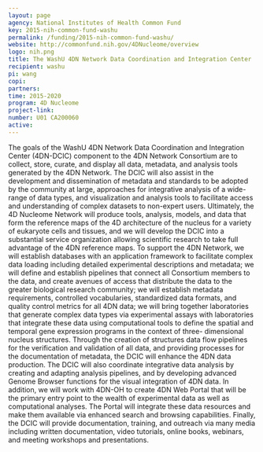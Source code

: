 ```yaml
---
layout: page
agency: National Institutes of Health Common Fund
key: 2015-nih-common-fund-washu
permalink: /funding/2015-nih-common-fund-washu/
website: http://commonfund.nih.gov/4DNucleome/overview
logo: nih.png
title: The WashU 4DN Network Data Coordination and Integration Center
recipient: washu
pi: wang
copi: 
partners: 
time: 2015-2020
program: 4D Nucleome
project-link: 
number: U01 CA200060
active: 
---
```

The goals of the WashU 4DN Network Data Coordination and Integration Center (4DN-DCIC) component to the 4DN Network Consortium are to collect, store, curate, and display all data, metadata, and analysis tools generated by the 4DN Network. The DCIC will also assist in the development and dissemination of metadata and standards to be adopted by the community at large, approaches for integrative analysis of a wide-range of data types, and visualization and analysis tools to facilitate access and understanding of complex datasets to non-expert users. Ultimately, the 4D Nucleome Network will produce tools, analysis, models, and data that form the reference maps of the 4D architecture of the nucleus for a variety of eukaryote cells and tissues, and we will develop the DCIC into a substantial service organization allowing scientific research to take full advantage of the 4DN reference maps. To support the 4DN Network, we will establish databases with an application framework to facilitate complex data loading including detailed experimental descriptions and metadata; we will define and establish pipelines that connect all Consortium members to the data, and create avenues of access that distribute the data to the greater biological research community; we will establish metadata requirements, controlled vocabularies, standardized data formats, and quality control metrics for all 4DN data; we will bring together laboratories that generate complex data types via experimental assays with laboratories that integrate these data using computational tools to define the spatial and temporal gene expression programs in the context of three- dimensional nucleus structures. Through the creation of structures data flow pipelines for the verification and validation of all data, and providing processes for the documentation of metadata, the DCIC will enhance the 4DN data production. The DCIC will also coordinate integrative data analysis by creating and adapting analysis pipelines, and by developing advanced Genome Browser functions for the visual integration of 4DN data. In addition, we will work with 4DN-OH to create 4DN Web Portal that will be the primary entry point to the wealth of experimental data as well as computational analyses. The Portal will integrate these data resources and make them available via enhanced search and browsing capabilities. Finally, the DCIC will provide documentation, training, and outreach via many media including written documentation, video tutorials, online books, webinars, and meeting workshops and presentations.
